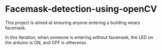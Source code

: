 # Facemask-detection-using-openCV

This project is aimed at ensuring anyone entering a building wears facemask.

In this iteration, when someone is entering without facemask, the LED on the arduino is ON, and OFF is otherwise.
